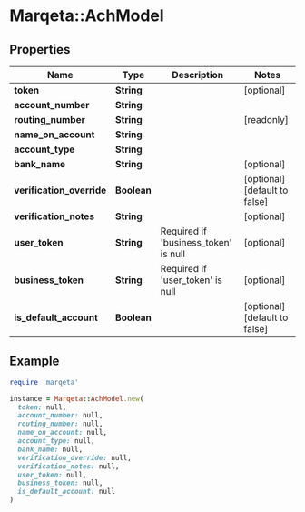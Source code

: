 # Marqeta::AchModel

## Properties

| Name | Type | Description | Notes |
| ---- | ---- | ----------- | ----- |
| **token** | **String** |  | [optional] |
| **account_number** | **String** |  |  |
| **routing_number** | **String** |  | [readonly] |
| **name_on_account** | **String** |  |  |
| **account_type** | **String** |  |  |
| **bank_name** | **String** |  | [optional] |
| **verification_override** | **Boolean** |  | [optional][default to false] |
| **verification_notes** | **String** |  | [optional] |
| **user_token** | **String** | Required if &#39;business_token&#39; is null | [optional] |
| **business_token** | **String** | Required if &#39;user_token&#39; is null | [optional] |
| **is_default_account** | **Boolean** |  | [optional][default to false] |

## Example

```ruby
require 'marqeta'

instance = Marqeta::AchModel.new(
  token: null,
  account_number: null,
  routing_number: null,
  name_on_account: null,
  account_type: null,
  bank_name: null,
  verification_override: null,
  verification_notes: null,
  user_token: null,
  business_token: null,
  is_default_account: null
)
```

